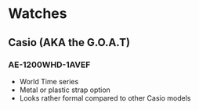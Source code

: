 # Watches

## Casio (AKA the G.O.A.T)

### AE-1200WHD-1AVEF
- World Time series
- Metal or plastic strap option
- Looks rather formal compared to other Casio models
